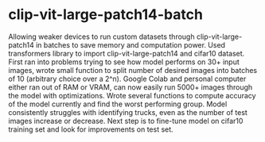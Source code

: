# clip-vit-large-patch14-batch
Allowing weaker devices to run custom datasets through clip-vit-large-patch14 in batches to save memory and computation power.
Used transformers library to import clip-vit-large-patch14 and cifar10 dataset. First ran into problems trying to see how model performs on 30+ input images, wrote small function to split number of desired images into batches of 10 (arbitrary choice over a 2^n). Google Colab and personal computer either ran out of RAM or VRAM, can now easily run 5000+ images through the model with optimizations. Wrote several functions to compute accuracy of the model currently and find the worst performing group. Model consistently struggles with identifying trucks, even as the number of test images increase or decrease. Next step is to fine-tune model on cifar10 training set and look for improvements on test set. 
